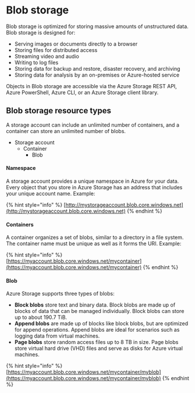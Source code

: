 # Blob storage

Blob storage is optimized for storing massive amounts of unstructured data. Blob storage is designed for:

* Serving images or documents directly to a browser
* Storing files for distributed access
* Streaming video and audio
* Writing to log files
* Storing data for backup and restore, disaster recovery, and archiving
* Storing data for analysis by an on-premises or Azure-hosted service

Objects in Blob storage are accessible via the Azure Storage REST API, Azure PowerShell, Azure CLI, or an Azure Storage client library.

## Blob storage resource types

A storage account can include an unlimited number of containers, and a container can store an unlimited number of blobs.&#x20;

* Storage account
  * Container
    * Blob

#### Namespace

A storage account provides a unique namespace in Azure for your data. Every object that you store in Azure Storage has an address that includes your unique account name. Example:

{% hint style="info" %}
[http://mystorageaccount.blob.core.windows.net](http://mystorageaccount.blob.core.windows.net)
{% endhint %}

#### Containers

A container organizes a set of blobs, similar to a directory in a file system. The container name must be unique as well as it forms the URI. Example:

{% hint style="info" %}
[https://myaccount.blob.core.windows.net/mycontainer](https://myaccount.blob.core.windows.net/mycontainer)
{% endhint %}

#### Blob

Azure Storage supports three types of blobs:

* **Block blobs** store text and binary data. Block blobs are made up of blocks of data that can be managed individually. Block blobs can store up to about 190.7 TiB.
* **Append blobs** are made up of blocks like block blobs, but are optimized for append operations. Append blobs are ideal for scenarios such as logging data from virtual machines.
* **Page blobs** store random access files up to 8 TB in size. Page blobs store virtual hard drive (VHD) files and serve as disks for Azure virtual machines.

{% hint style="info" %}
[https://myaccount.blob.core.windows.net/mycontainer/myblob](https://myaccount.blob.core.windows.net/mycontainer/myblob)
{% endhint %}
